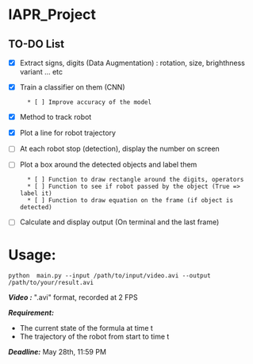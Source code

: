 # IAPR_Project

## TO-DO List

- [X] Extract signs, digits (Data Augmentation) : rotation, size, brighthness variant ... etc
- [X] Train a classifier on them (CNN)

		* [ ] Improve accuracy of the model
		
- [X] Method to track robot
- [X] Plot a line for robot trajectory
- [ ] At each robot stop (detection), display the number on screen
- [ ] Plot a box around the detected objects and label them

		* [ ] Function to draw rectangle around the digits, operators
		* [ ] Function to see if robot passed by the object (True => label it)
		* [ ] Function to draw equation on the frame (if object is detected)

- [ ] Calculate and display output  (On terminal and the last frame)




# Usage:
```
python  main.py --input /path/to/input/video.avi --output /path/to/your/result.avi
```

***Video :***  ".avi" format, recorded at 2 FPS

***Requirement:*** 
- The current state of the formula at time t
- The trajectory of the robot from start to time t
               
***Deadline:*** May 28th, 11:59 PM
